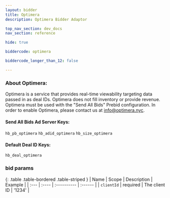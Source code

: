 ```yaml
---
layout: bidder
title: Optimera
description: Optimera Bidder Adaptor

top_nav_section: dev_docs
nav_section: reference

hide: true

biddercode: optimera

biddercode_longer_than_12: false

---
```


### About Optimera:
Optimera is a service that provides real-time viewability targeting data passed in as deal IDs. Optimera does not fill inventory or provide revenue. Optimera must be used with the "Send All Bids" Prebid configuration. In order to enable Optimera, please contact us at info@optimera.nyc.

#### Send All Bids Ad Server Keys:
`hb_pb_optimera`
`hb_adid_optimera`
`hb_size_optimera`

#### Default Deal ID Keys:
`hb_deal_optimera`

### bid params

{: .table .table-bordered .table-striped }
| Name | Scope | Description | Example |
| :--- | :---- | :---------- | :------ |
| `clientId` | required | The client ID | '1234' |
